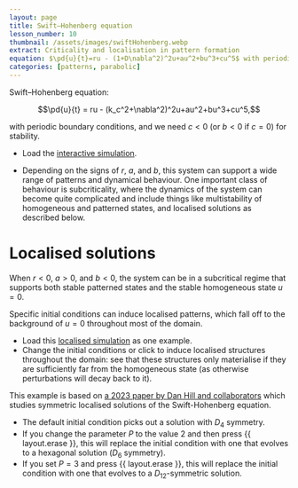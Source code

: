 ```yaml
---
layout: page
title: Swift–Hohenberg equation
lesson_number: 10
thumbnail: /assets/images/swiftHohenberg.webp
extract: Criticality and localisation in pattern formation
equation: $\pd{u}{t}=ru - (1+D\nabla^2)^2u+au^2+bu^3+cu^5$ with periodic boundary conditions
categories: [patterns, parabolic]
---
```

Swift–Hohenberg equation:

$$\pd{u}{t} = ru - (k_c^2+\nabla^2)^2u+au^2+bu^3+cu^5,$$

with periodic boundary conditions, and we need $c<0$ (or $b<0$ if $c=0$) for stability.

* Load the [interactive simulation](/sim/?preset=swiftHohenberg). 

* Depending on the signs of $r$, $a$, and $b$, this system can support a wide range of patterns and dynamical behaviour. One important class of behaviour is subcriticality, where the dynamics of the system can become quite complicated and include things like multistability of homogeneous and patterned states, and localised solutions as described below.

# Localised solutions

When $r<0$, $a>0$, and $b<0$, the system can be in a subcritical regime that supports both stable patterned states and the stable homogeneous state $u=0$. 

Specific initial conditions can induce localised patterns, which fall off to the background of $u=0$ throughout most of the domain. 

* Load this [localised simulation](/sim/?preset=swiftHohenbergLocalised) as one example.
* Change the initial conditions or click to induce localised structures throughout the domain: see that these structures only materialise if they are sufficiently far from the homogeneous state (as otherwise perturbations will decay back to it).

This example is based on [a 2023 paper by Dan Hill and collaborators](https://iopscience.iop.org/article/10.1088/1361-6544/acc508) which studies symmetric localised solutions of the Swift-Hohenberg equation. 
* The default initial condition picks out a solution with $D_4$ symmetry. 
* If you change the parameter $P$ to the value $2$ and then press {{ layout.erase }}, this will replace the initial condition with one that evolves to a hexagonal solution ($D_6$ symmetry). 
* If you set $P=3$ and press {{ layout.erase }}, this will replace the initial condition with one that evolves to a $D_{12}$-symmetric solution.
